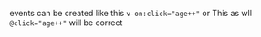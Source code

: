  events can be created   like this   ``v-on:click="age++"`` or This as wll `@click="age++"` 
 will be correct 